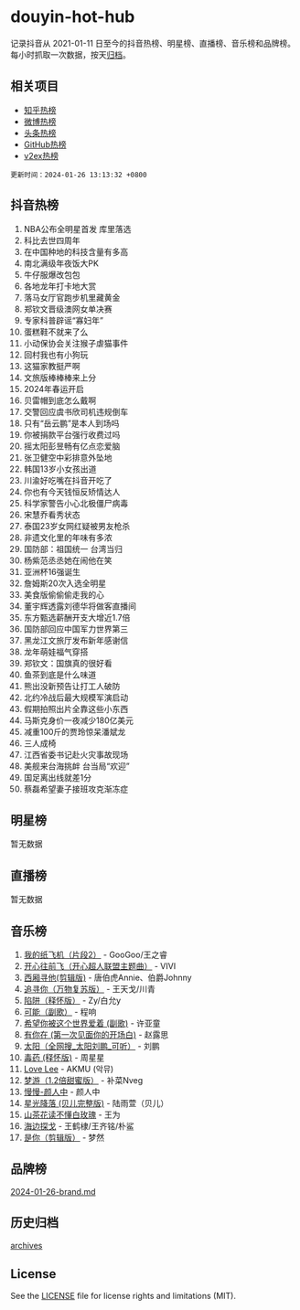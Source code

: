 # douyin-hot-hub

记录抖音从 2021-01-11 日至今的抖音热榜、明星榜、直播榜、音乐榜和品牌榜。每小时抓取一次数据，按天[归档](archives)。

## 相关项目

- [知乎热榜](https://github.com/lonnyzhang423/zhihu-hot-hub)
- [微博热榜](https://github.com/lonnyzhang423/weibo-hot-hub)
- [头条热榜](https://github.com/lonnyzhang423/toutiao-hot-hub)
- [GitHub热榜](https://github.com/lonnyzhang423/github-hot-hub)
- [v2ex热榜](https://github.com/lonnyzhang423/v2ex-hot-hub)


`更新时间：2024-01-26 13:13:32 +0800`

## 抖音热榜

1. NBA公布全明星首发 库里落选
1. 科比去世四周年
1. 在中国种地的科技含量有多高
1. 南北满级年夜饭大PK
1. 牛仔服爆改包包
1. 各地龙年打卡地大赏
1. 落马女厅官跑步机里藏黄金
1. 郑钦文晋级澳网女单决赛
1. 专家科普辟谣“寡妇年”
1. 蛋糕鞋不就来了么
1. 小动保协会关注猴子虐猫事件
1. 回村我也有小狗玩
1. 这猫家教挺严啊
1. 文旅版棒棒棒来上分
1. 2024年春运开启
1. 贝雷帽到底怎么戴啊
1. 交警回应虞书欣司机违规倒车
1. 只有“岳云鹏”是本人到场吗
1. 你被捐款平台强行收费过吗
1. 摇太阳彭昱畅有亿点恋爱脑
1. 张卫健空中彩排意外坠地
1. 韩国13岁小女孩出道
1. 川渝好吃嘴在抖音开吃了
1. 你也有今天钱恒反矫情达人
1. 科学家警告小心北极僵尸病毒
1. 宋慧乔看秀状态
1. 泰国23岁女网红疑被男友枪杀
1. 非遗文化里的年味有多浓
1. 国防部：祖国统一 台湾当归
1. 杨紫范丞丞她在闹他在笑
1. 亚洲杯16强诞生
1. 詹姆斯20次入选全明星
1. 美食版偷偷偷走我的心
1. 董宇辉透露刘德华将做客直播间
1. 东方甄选薪酬开支大增近1.7倍
1. 国防部回应中国军力世界第三
1. 黑龙江文旅厅发布新年感谢信
1. 龙年萌娃福气穿搭
1. 郑钦文：国旗真的很好看
1. 鱼茶到底是什么味道
1. 熊出没新预告让打工人破防
1. 北约冷战后最大规模军演启动
1. 假期拍照出片全靠这些小东西
1. 马斯克身价一夜减少180亿美元
1. 减重100斤的贾玲惊呆潘斌龙
1. 三人成椅
1. 江西省委书记赴火灾事故现场
1. 美舰来台海挑衅 台当局“欢迎”
1. 国足离出线就差1分
1. 蔡磊希望妻子接班攻克渐冻症

## 明星榜

暂无数据

## 直播榜

暂无数据

## 音乐榜

1. [我的纸飞机（片段2）](https://sf6-cdn-tos.douyinstatic.com/obj/tos-cn-ve-2774/oM2ZrKcg2CD5AeRB2gkeXOFB1IxAGJdZPazYHf) - GooGoo/王之睿
1. [开心往前飞（开心超人联盟主题曲）](https://sf86-cdn-tos.douyinstatic.com/obj/tos-cn-ve-2774/9d8fb7c82cf1421fb93a9fe925275e0a) - VIVI
1. [西厢寻他(剪辑版)](https://sf3-cdn-tos.douyinstatic.com/obj/tos-cn-ve-2774/oUsAVfAQKlRNxEv5qxvIB8o5qmIWUcXbzJKJhw) - 唐伯虎Annie、伯爵Johnny
1. [追寻你（万物复苏版）](https://sf86-cdn-tos.douyinstatic.com/obj/tos-cn-ve-2774/oYeAZJsbjIDit9APmBg8u6uDUQnHmoCf3gbo74) - 王天戈/川青
1. [陷阱（释怀版）](https://sf3-cdn-tos.douyinstatic.com/obj/tos-cn-ve-2774/oE8C21LeZrzKLDFfQYgMzx4GAIHageG5IzayY7) - Zy/白允y
1. [可能（副歌）](https://sf86-cdn-tos.douyinstatic.com/obj/tos-cn-ve-2774/cde1731888894259b333569393c2fb51) - 程响
1. [希望你被这个世界爱着 (副歌)](https://sf86-cdn-tos.douyinstatic.com/obj/tos-cn-ve-2774/oUHCmWQfZlE3QQBKBeD8rCFLpJzPgCpImhsxMt) - 许亚童
1. [有你在 (第一次见面你的开场白)](https://sf86-cdn-tos.douyinstatic.com/obj/tos-cn-ve-2774/oAthrQ3ClJBfI57uBoFEgNDYtNCZ0TSYQQfxQ0) - 赵露思
1. [太阳（全网搜_太阳刘鹏_可听）](https://sf3-cdn-tos.douyinstatic.com/obj/tos-cn-ve-2774/ogWbyIQnlBFImVbeDocRdCIYtBHlbJXgfZMvgz) - 刘鹏
1. [毒药 (释怀版)](https://sf86-cdn-tos.douyinstatic.com/obj/tos-cn-ve-2774/oYILMEAzspdZBIzy4frJNB8ZHPHWAhiwowd4Ad) - 周星星
1. [Love Lee](https://sf86-cdn-tos.douyinstatic.com/obj/tos-cn-ve-2774/o05GbkJGbCBTdDnMtB0fwOYgkeZp23vrWQDQBS) - AKMU (악뮤)
1. [梦游（1.2倍甜蜜版）](https://sf3-cdn-tos.douyinstatic.com/obj/tos-cn-ve-2774/o4gyAUm8hwufoEABmwVIiQtHsFuGzAEEWtNMzo) - 补菜Nveg
1. [慢慢-颜人中](https://sf86-cdn-tos.douyinstatic.com/obj/tos-cn-ve-2774/ocjHNfBXdBxQNC8ZGAeoLMFTUgtBg8bkExunDC) - 颜人中
1. [星光降落 (贝儿完整版)](https://sf86-cdn-tos.douyinstatic.com/obj/tos-cn-ve-2774/okwB9hAwyAtsFFkFBzAX1hOOfQuIoMNs0W2Mwr) - 陆雨萱（贝儿）
1. [山茶花读不懂白玫瑰](https://sf3-cdn-tos.douyinstatic.com/obj/tos-cn-ve-2774/osfn8B7DktrRHEPJgPCfDbw7QDQEkwC16BxZg9) - 王为
1. [海边探戈](https://sf86-cdn-tos.douyinstatic.com/obj/tos-cn-ve-2774/os9gE0VQCGqt6VQkZDyBBYvfSDY0QFe3vVmubn) - 王鹤棣/王齐铭/朴鲨
1. [是你（剪辑版）](https://sf3-cdn-tos.douyinstatic.com/obj/tos-cn-ve-2774/46019dae783c4c969944217fe1cfafc4) - 梦然

## 品牌榜

[2024-01-26-brand.md](archives/2024-01-26-brand.md)

## 历史归档

[archives](archives)

## License

See the [LICENSE](LICENSE) file for license rights and limitations (MIT).

